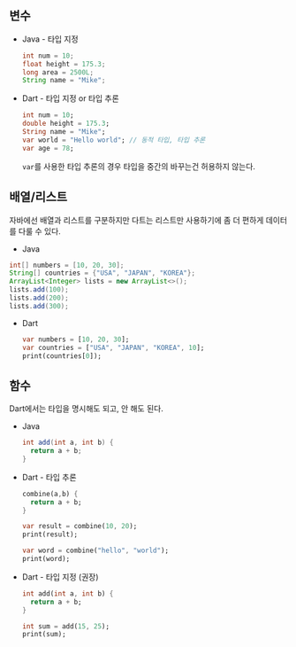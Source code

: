 ## 변수

- Java - 타입 지정

  ```java
  int num = 10;
  float height = 175.3;
  long area = 2500L;
  String name = "Mike";
  ```

- Dart - 타입 지정 or 타입 추론

  ```dart
  int num = 10;
  double height = 175.3;
  String name = "Mike";
  var world = "Hello world"; // 동적 타입, 타입 추론
  var age = 78;
  ```

  `var`를 사용한 타입 추론의 경우 타입을 중간의 바꾸는건 허용하지 않는다. 



## 배열/리스트

자바에선 배열과 리스트를 구분하지만 다트는 리스트만 사용하기에 좀 더 편하게 데이터를 다룰 수 있다.

-  Java

  ```java
  int[] numbers = [10, 20, 30];
  String[] countries = {"USA", "JAPAN", "KOREA"};
  ArrayList<Integer> lists = new ArrayList<>();
  lists.add(100);
  lists.add(200);
  lists.add(300);
  ```

- Dart

  ```dart
  var numbers = [10, 20, 30];
  var countries = ["USA", "JAPAN", "KOREA", 10];
  print(countries[0]);
  ```



## 함수

Dart에서는 타입을 명시해도 되고, 안 해도 된다.

- Java

  ```java
  int add(int a, int b) {
    return a + b;
  }
  ```

- Dart - 타입 추론

  ```dart
  combine(a,b) {
    return a + b;
  }
  
  var result = combine(10, 20);
  print(result);
  
  var word = combine("hello", "world");
  print(word);
  ```

- Dart - 타입 지정 (권장)

  ```dart
  int add(int a, int b) {
    return a + b;
  }
  
  int sum = add(15, 25);
  print(sum);
  ```

  

